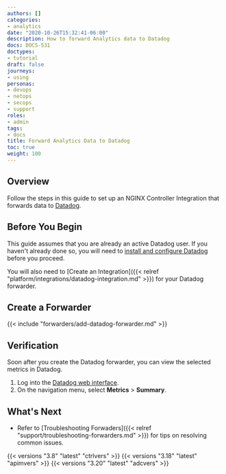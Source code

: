 ```yaml
---
authors: []
categories:
- analytics
date: "2020-10-26T15:32:41-06:00"
description: How to forward Analytics data to Datadog
docs: DOCS-531
doctypes:
- tutorial
draft: false
journeys:
- using
personas:
- devops
- netops
- secops
- support
roles:
- admin
tags:
- docs
title: Forward Analytics Data to Datadog
toc: true
weight: 100
---
```


## Overview

Follow the steps in this guide to set up an NGINX Controller Integration that forwards data to [Datadog](https://www.datadoghq.com/).

## Before You Begin

This guide assumes that you are already an active Datadog user. If you haven't already done so, you will need to [install and configure Datadog](https://docs.datadoghq.com/) before you proceed.

You will also need to [Create an Integration]({{< relref "platform/integrations/datadog-integration.md" >}}) for your Datadog forwarder.

## Create a Forwarder



{{< include "forwarders/add-datadog-forwarder.md" >}}



## Verification

Soon after you create the Datadog forwarder, you can view the selected metrics in Datadog.

1. Log into the [Datadog web interface](https://app.datadoghq.com/).
2. On the navigation menu, select **Metrics** > **Summary**.

## What's Next

- Refer to [Troubleshooting Forwaders]({{< relref "support/troubleshooting-forwarders.md" >}}) for tips on resolving common issues.

{{< versions "3.8" "latest" "ctrlvers" >}}
{{< versions "3.18" "latest" "apimvers" >}}
{{< versions "3.20" "latest" "adcvers" >}}